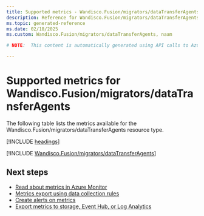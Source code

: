 ```yaml
---
title: Supported metrics - Wandisco.Fusion/migrators/dataTransferAgents
description: Reference for Wandisco.Fusion/migrators/dataTransferAgents metrics in Azure Monitor.
ms.topic: generated-reference
ms.date: 02/18/2025
ms.custom: Wandisco.Fusion/migrators/dataTransferAgents, naam

# NOTE:  This content is automatically generated using API calls to Azure. Any edits made on these files will be overwritten in the next run of the script. 

---
```


  
# Supported metrics for Wandisco.Fusion/migrators/dataTransferAgents
  
The following table lists the metrics available for the Wandisco.Fusion/migrators/dataTransferAgents resource type.  
  
  
[!INCLUDE [headings](~/reusable-content/ce-skilling/azure/includes/azure-monitor/reference/metrics/metrics-headings.md)]  
  
 

[!INCLUDE [Wandisco.Fusion/migrators/dataTransferAgents](~/reusable-content/ce-skilling/azure/includes/azure-monitor/reference/metrics/wandisco-fusion-migrators-datatransferagents-metrics-include.md)]  



## Next steps

- [Read about metrics in Azure Monitor](/azure/azure-monitor/data-platform)
- [Metrics export using data collection rules](/azure/azure-monitor/essentials/data-collection-metrics)
- [Create alerts on metrics](/azure/azure-monitor/alerts/alerts-overview)
- [Export metrics to storage, Event Hub, or Log Analytics](/azure/azure-monitor/essentials/platform-logs-overview)
